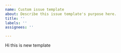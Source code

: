 ```yaml
---
name: Custom issue template
about: Describe this issue template's purpose here.
title: ''
labels: ''
assignees: ''

---
```


Hi this is new template
